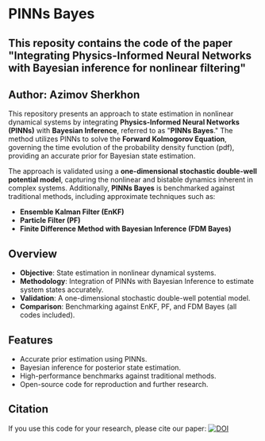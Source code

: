 # PINNs Bayes
## This reposity contains the code of the paper "Integrating Physics-Informed Neural Networks with Bayesian inference for nonlinear filtering"

## Author: Azimov Sherkhon

This repository presents an approach to state estimation in nonlinear dynamical systems by integrating **Physics-Informed Neural Networks (PINNs)** with **Bayesian Inference**, referred to as "**PINNs Bayes**." The method utilizes PINNs to solve the **Forward Kolmogorov Equation**, governing the time evolution of the probability density function (pdf), providing an accurate prior for Bayesian state estimation.

The approach is validated using a **one-dimensional stochastic double-well potential model**, capturing the nonlinear and bistable dynamics inherent in complex systems. Additionally, **PINNs Bayes** is benchmarked against traditional methods, including approximate techniques such as:

- **Ensemble Kalman Filter (EnKF)**
- **Particle Filter (PF)**
- **Finite Difference Method with Bayesian Inference (FDM Bayes)**

## Overview

- **Objective**: State estimation in nonlinear dynamical systems.
- **Methodology**: Integration of PINNs with Bayesian Inference to estimate system states accurately.
- **Validation**: A one-dimensional stochastic double-well potential model.
- **Comparison**: Benchmarking against EnKF, PF, and FDM Bayes (all codes included).

## Features

- Accurate prior estimation using PINNs.
- Bayesian inference for posterior state estimation.
- High-performance benchmarks against traditional methods.
- Open-source code for reproduction and further research.

## Citation
If you use this code for your research, please cite our paper:
[![DOI](https://zenodo.org/badge/DOI/10.5281/zenodo.15131602.svg)](https://doi.org/10.5281/zenodo.15131602)
